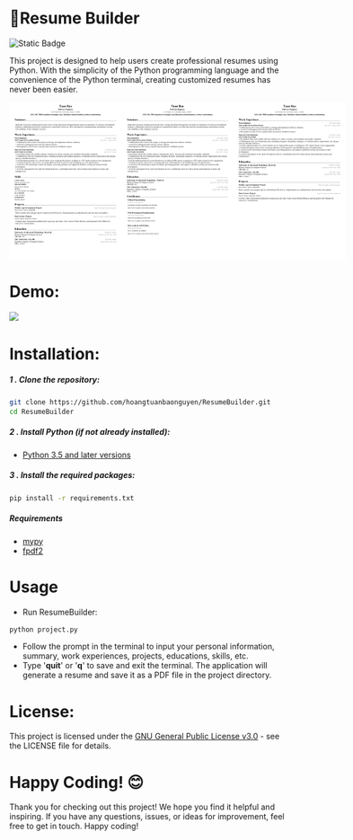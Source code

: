 # 📝Resume Builder
![Static Badge](https://img.shields.io/badge/license-GPLv3.0-blue)


This project is designed to help users create professional resumes using Python. With the simplicity of the Python programming language and the convenience of the Python terminal, creating customized resumes has never been easier.

<!-- Example resumes -->
<div style="width: 200px; height: 282px; display: flex; flex-direction: row; justify-content: space-between;">
    <img src="sample/sample_resume_01.png" alt="Sample Resume 1" style="width: 200px; height: 282px;">
    <img src="sample/sample_resume_02.png" alt="Sample Resume 2" style="width: 200px; height: 282px;">
    <img src="sample/sample_resume_03.png" alt="Sample Resume 2" style="width: 200px; height: 282px;">
</div>

# Demo:
<img src="sample/sample_demo.gif" width="600"/>

# Installation:
##### 1 . Clone the repository:
```bash
git clone https://github.com/hoangtuanbaonguyen/ResumeBuilder.git
cd ResumeBuilder
```
##### 2 . Install Python (if not already installed):

* [Python 3.5 and later versions](https://www.python.org/downloads/)

##### 3 . Install the required packages:


```bash
pip install -r requirements.txt
```

##### Requirements
* [mypy](https://mypy.readthedocs.io/en/stable/)
* [fpdf2](https://pypi.org/project/fpdf2/)
# Usage
- Run ResumeBuilder:
```bash
python project.py
```
- Follow the prompt in the terminal to input your personal information, summary, work experiences, projects, educations, skills, etc.
- Type '**quit**' or '**q**' to save and exit the terminal. The application will generate a resume and save it as a PDF file in the project directory.

# License:

This project is licensed under the [GNU General Public License v3.0](LICENSE) - see the LICENSE file for details.
# Happy Coding! 😊

Thank you for checking out this project! We hope you find it helpful and inspiring. If you have any questions, issues, or ideas for improvement, feel free to get in touch. Happy coding!




